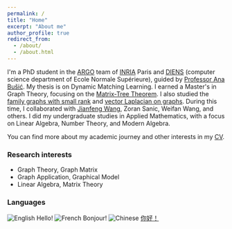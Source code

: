 ```yaml
---
permalink: /
title: "Home"
excerpt: "About me"
author_profile: true
redirect_from: 
  - /about/
  - /about.html
---
```


I'm a PhD student in the [ARGO](https://www.di.ens.fr/argo/) team of [INRIA](https://www.inria.fr) Paris and [DIENS](https://www.di.ens.fr/) (computer science department of Ecole Normale Supérieure), guided by [Professor Ana Bušić](https://www.di.ens.fr/~busic/). My thesis is on Dynamic Matching Learning. I earned a Master's in Graph Theory, focusing on the [Matrix-Tree Theorem](https://kns.cnki.net/kcms/detail/detail.aspx?dbcode=CDMD&filename=1023784641.nh). I also studied the [family graphs with small rank](http://ccj.pku.edu.cn/article/info?aid=356769604) and [vector Laplacian on graphs](https://arxiv.org/pdf/2312.05754.pdf). During this time, I collaborated with [Jianfeng Wang](https://www.researchgate.net/profile/Jianfeng-Wang-15), Zoran Sanic, Weifan Wang, and others. I did my undergraduate studies in Applied Mathematics, with a focus on Linear Algebra, Number Theory, and Modern Algebra.

You can find more about my academic journey and other interests in my [CV](https://shuligraph.github.io/files/CV_shuli.pdf).

### Research interests

* Graph Theory, Graph Matrix
* Graph Application, Graphical Model
* Linear Algebra, Matrix Theory

### Languages

 ![English](gb.png) Hello! 
 ![French](fr.png) Bonjour!
 ![Chinese](zh.png) [你好！](https://shuligraph.gitee.io/)
 
